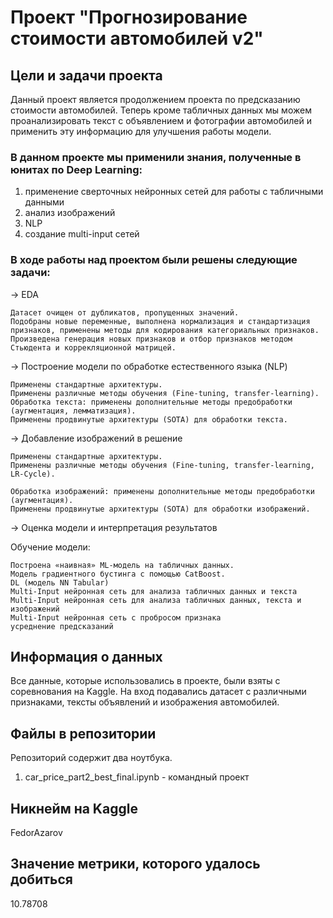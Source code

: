 # Проект "Прогнозирование стоимости автомобилей v2"

## Цели и задачи проекта

Данный проект является продолжением проекта по предсказанию стоимости автомобилей.
Теперь кроме табличных данных мы можем проанализировать текст с объявлением и 
фотографии автомобилей и применить эту информацию для улучшения работы модели.

### В данном проекте мы применили знания, полученные в юнитах по Deep Learning: 
1) применение сверточных нейронных сетей для работы с табличными данными
2) анализ изображений
3) NLP
4) создание multi-input сетей

### В ходе работы над проектом были решены следующие задачи:

→ EDA

    Датасет очищен от дубликатов, пропущенных значений.
    Подобраны новые переменные, выполнена нормализация и стандартизация признаков, применены методы для кодирования категориальных признаков.
    Произведена генерация новых признаков и отбор признаков методом Стьюдента и коррекляционной матрицей.

→ Построение модели по обработке естественного языка (NLP)

    Применены стандартные архитектуры.
    Применены различные методы обучения (Fine-tuning, transfer-learning).
    Обработка текста: применены дополнительные методы предобработки (аугментация, лемматизация).
    Применены продвинутые архитектуры (SOTA) для обработки текста.

→ Добавление изображений в решение

    Применены стандартные архитектуры.
    Применены различные методы обучения (Fine-tuning, transfer-learning, LR-Cycle).

    Обработка изображений: применены дополнительные методы предобработки (аугментация).
    Применены продвинутые архитектуры (SOTA) для обработки изображений.

→ Оценка модели и интерпретация результатов

Обучение модели:

    Построена «наивная» ML-модель на табличных данных.
    Модель градиентного бустинга с помощью CatBoost.
    DL (модель NN Tabular)
    Multi-Input нейронная сеть для анализа табличных данных и текста
    Multi-Input нейронная сеть для анализа табличных данных, текста и изображений
    Multi-Input нейронная сеть с пробросом признака
    усреднение предсказаний


## Информация о данных

Все данные, которые использовались в проекте, были взяты с соревнования на Kaggle.
На вход подавались датасет с различными признаками, тексты объявлений и изображения автомобилей.

## Файлы в репозитории

Репозиторий содержит два ноутбука.
1) car_price_part2_best_final.ipynb - командный проект

## Никнейм на Kaggle

FedorAzarov

## Значение метрики, которого удалось добиться

10.78708